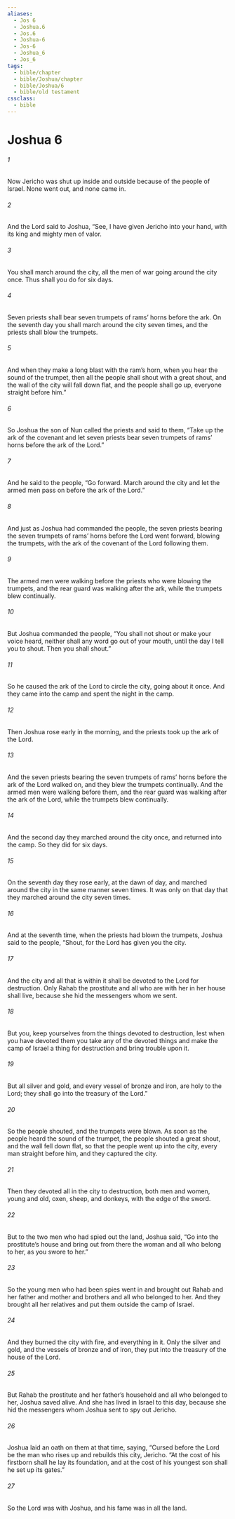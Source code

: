 ```yaml
---
aliases:
  - Jos 6
  - Joshua.6
  - Jos.6
  - Joshua-6
  - Jos-6
  - Joshua_6
  - Jos_6
tags:
  - bible/chapter
  - bible/Joshua/chapter
  - bible/Joshua/6
  - bible/old testament
cssclass:
  - bible
---
```


# Joshua 6

###### 1
Now Jericho was shut up inside and outside because of the people of Israel. None went out, and none came in.
###### 2
And the Lord said to Joshua, “See, I have given Jericho into your hand, with its king and mighty men of valor.
###### 3
You shall march around the city, all the men of war going around the city once. Thus shall you do for six days.
###### 4
Seven priests shall bear seven trumpets of rams’ horns before the ark. On the seventh day you shall march around the city seven times, and the priests shall blow the trumpets.
###### 5
And when they make a long blast with the ram’s horn, when you hear the sound of the trumpet, then all the people shall shout with a great shout, and the wall of the city will fall down flat, and the people shall go up, everyone straight before him.”
###### 6
So Joshua the son of Nun called the priests and said to them, “Take up the ark of the covenant and let seven priests bear seven trumpets of rams’ horns before the ark of the Lord.”
###### 7
And he said to the people, “Go forward. March around the city and let the armed men pass on before the ark of the Lord.”
###### 8
And just as Joshua had commanded the people, the seven priests bearing the seven trumpets of rams’ horns before the Lord went forward, blowing the trumpets, with the ark of the covenant of the Lord following them.
###### 9
The armed men were walking before the priests who were blowing the trumpets, and the rear guard was walking after the ark, while the trumpets blew continually.
###### 10
But Joshua commanded the people, “You shall not shout or make your voice heard, neither shall any word go out of your mouth, until the day I tell you to shout. Then you shall shout.”
###### 11
So he caused the ark of the Lord to circle the city, going about it once. And they came into the camp and spent the night in the camp.
###### 12
Then Joshua rose early in the morning, and the priests took up the ark of the Lord.
###### 13
And the seven priests bearing the seven trumpets of rams’ horns before the ark of the Lord walked on, and they blew the trumpets continually. And the armed men were walking before them, and the rear guard was walking after the ark of the Lord, while the trumpets blew continually.
###### 14
And the second day they marched around the city once, and returned into the camp. So they did for six days.
###### 15
On the seventh day they rose early, at the dawn of day, and marched around the city in the same manner seven times. It was only on that day that they marched around the city seven times.
###### 16
And at the seventh time, when the priests had blown the trumpets, Joshua said to the people, “Shout, for the Lord has given you the city.
###### 17
And the city and all that is within it shall be devoted to the Lord for destruction. Only Rahab the prostitute and all who are with her in her house shall live, because she hid the messengers whom we sent.
###### 18
But you, keep yourselves from the things devoted to destruction, lest when you have devoted them you take any of the devoted things and make the camp of Israel a thing for destruction and bring trouble upon it.
###### 19
But all silver and gold, and every vessel of bronze and iron, are holy to the Lord; they shall go into the treasury of the Lord.”
###### 20
So the people shouted, and the trumpets were blown. As soon as the people heard the sound of the trumpet, the people shouted a great shout, and the wall fell down flat, so that the people went up into the city, every man straight before him, and they captured the city.
###### 21
Then they devoted all in the city to destruction, both men and women, young and old, oxen, sheep, and donkeys, with the edge of the sword.
###### 22
But to the two men who had spied out the land, Joshua said, “Go into the prostitute’s house and bring out from there the woman and all who belong to her, as you swore to her.”
###### 23
So the young men who had been spies went in and brought out Rahab and her father and mother and brothers and all who belonged to her. And they brought all her relatives and put them outside the camp of Israel.
###### 24
And they burned the city with fire, and everything in it. Only the silver and gold, and the vessels of bronze and of iron, they put into the treasury of the house of the Lord.
###### 25
But Rahab the prostitute and her father’s household and all who belonged to her, Joshua saved alive. And she has lived in Israel to this day, because she hid the messengers whom Joshua sent to spy out Jericho.
###### 26
Joshua laid an oath on them at that time, saying, “Cursed before the Lord be the man who rises up and rebuilds this city, Jericho. “At the cost of his firstborn shall he lay its foundation, and at the cost of his youngest son shall he set up its gates.”
###### 27
So the Lord was with Joshua, and his fame was in all the land.


